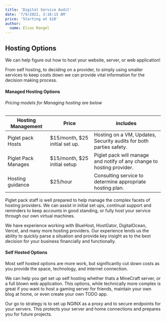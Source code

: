 ```yaml
---
title: 'Digital Service Audit'
date: '7/9/2022, 3:16:15 AM'
price: 'Starting at $10'
author:
  name: Elias Rangel
---
```


## Hosting Options

We can help figure out how to host your website, server, or web application!

From self hosting, to deciding on a provider, to simply using smaller services to keep costs down we can provide vital information for the decision making process.

#### Managed Hosting Options

###### Pricing models for Managing hosting are below

| Hosting Management  | Price                          | includes                                                              |
| ------------------- | ------------------------------ | --------------------------------------------------------------------- |
| Piglet pack Hosts   | $15/month, $25 initial set up. | Hosting on a VM, Updates, Security audits for both parties safety.    |
| Piglet Pack Manages | $15/month, $25 initial setup   | Piglet pack will manage and notify of any change to hosting provider. |
| Hosting guidance    | $25/hour                       | Consulting service to determine appropriate hosting plan.             |

Piglet pack staff is well prepared to help manage the complex facets of hosting providers. We can assist in initial set ups, continual support and reminders to keep accounts in good standing, or fully host your service through our own virtual machines.

We have experience working with BlueHost, HostGator, DigitalOcean, Vercel, and many more hosting providers. Our experience lends us the ability to quickly parse a situation and provide key insight as to the best decision for your business financially and functionally.

#### Self Hosted Options

Most self hosted options are more work, but significantly cut down costs as you provide the space, technology, and internet connection.

We can help you get set up self hosting whether thats a MineCraft server, or a full blown web application. This options, while technically more complex is great if you want to host a gaming server for friends, maintain your own blog at home, or even create your own TODO app.

Our go to strategy is to set up NGINX as a proxy and to secure endpoints for your servers. This protects your server and home connections and prepares you for future projects.
